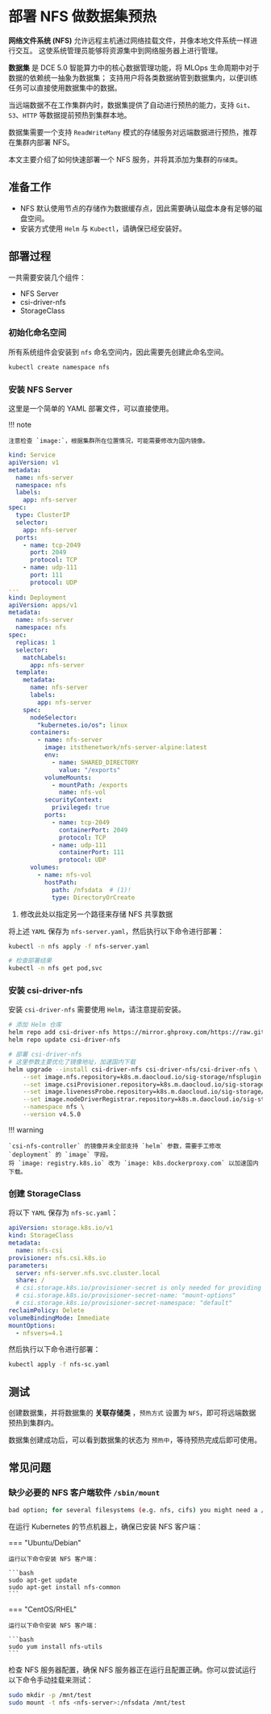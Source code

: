 # 部署 NFS 做数据集预热

**网络文件系统 (NFS)** 允许远程主机通过网络挂载文件，并像本地文件系统一样进行交互。
这使系统管理员能够将资源集中到网络服务器上进行管理。

**数据集** 是 DCE 5.0 智能算力中的核心数据管理功能，将 MLOps 生命周期中对于数据的依赖统一抽象为数据集；
支持用户将各类数据纳管到数据集内，以便训练任务可以直接使用数据集中的数据。

当远端数据不在工作集群内时，数据集提供了自动进行预热的能力，支持 `Git`、`S3`、`HTTP` 等数据提前预热到集群本地。

数据集需要一个支持 `ReadWriteMany` 模式的存储服务对远端数据进行预热，推荐在集群内部署 NFS。

本文主要介绍了如何快速部署一个 NFS 服务，并将其添加为集群的`存储类`。

## 准备工作

* NFS 默认使用节点的存储作为数据缓存点，因此需要确认磁盘本身有足够的磁盘空间。
* 安装方式使用 `Helm` 与 `Kubectl`，请确保已经安装好。

## 部署过程

一共需要安装几个组件：

* NFS Server
* csi-driver-nfs
* StorageClass

### 初始化命名空间

所有系统组件会安装到 `nfs` 命名空间内，因此需要先创建此命名空间。

```bash
kubectl create namespace nfs
```

### 安装 NFS Server

这里是一个简单的 YAML 部署文件，可以直接使用。

!!! note

    注意检查 `image:`，根据集群所在位置情况，可能需要修改为国内镜像。

```yaml title="nfs-server.yaml"
kind: Service
apiVersion: v1
metadata:
  name: nfs-server
  namespace: nfs
  labels:
    app: nfs-server
spec:
  type: ClusterIP
  selector:
    app: nfs-server
  ports:
    - name: tcp-2049
      port: 2049
      protocol: TCP
    - name: udp-111
      port: 111
      protocol: UDP
---
kind: Deployment
apiVersion: apps/v1
metadata:
  name: nfs-server
  namespace: nfs
spec:
  replicas: 1
  selector:
    matchLabels:
      app: nfs-server
  template:
    metadata:
      name: nfs-server
      labels:
        app: nfs-server
    spec:
      nodeSelector:
        "kubernetes.io/os": linux
      containers:
        - name: nfs-server
          image: itsthenetwork/nfs-server-alpine:latest
          env:
            - name: SHARED_DIRECTORY
              value: "/exports"
          volumeMounts:
            - mountPath: /exports
              name: nfs-vol
          securityContext:
            privileged: true
          ports:
            - name: tcp-2049
              containerPort: 2049
              protocol: TCP
            - name: udp-111
              containerPort: 111
              protocol: UDP
      volumes:
        - name: nfs-vol
          hostPath:
            path: /nfsdata  # (1)!
            type: DirectoryOrCreate
```

1. 修改此处以指定另一个路径来存储 NFS 共享数据

将上述 `YAML` 保存为 `nfs-server.yaml`，然后执行以下命令进行部署：

```bash
kubectl -n nfs apply -f nfs-server.yaml

# 检查部署结果
kubectl -n nfs get pod,svc
```

### 安装 csi-driver-nfs

安装 `csi-driver-nfs` 需要使用 `Helm`，请注意提前安装。

```bash
# 添加 Helm 仓库
helm repo add csi-driver-nfs https://mirror.ghproxy.com/https://raw.githubusercontent.com/kubernetes-csi/csi-driver-nfs/master/charts
helm repo update csi-driver-nfs

# 部署 csi-driver-nfs
# 这里参数主要优化了镜像地址，加速国内下载
helm upgrade --install csi-driver-nfs csi-driver-nfs/csi-driver-nfs \
    --set image.nfs.repository=k8s.m.daocloud.io/sig-storage/nfsplugin \
    --set image.csiProvisioner.repository=k8s.m.daocloud.io/sig-storage/csi-provisioner \
    --set image.livenessProbe.repository=k8s.m.daocloud.io/sig-storage/livenessprobe \
    --set image.nodeDriverRegistrar.repository=k8s.m.daocloud.io/sig-storage/csi-node-driver-registrar \
    --namespace nfs \
    --version v4.5.0
```

!!! warning

    `csi-nfs-controller` 的镜像并未全部支持 `helm` 参数，需要手工修改 `deployment` 的 `image` 字段。
    将 `image: registry.k8s.io` 改为 `image: k8s.dockerproxy.com` 以加速国内下载。

### 创建 StorageClass

将以下 `YAML` 保存为 `nfs-sc.yaml`：

```yaml title="nfs-sc.yaml"
apiVersion: storage.k8s.io/v1
kind: StorageClass
metadata:
  name: nfs-csi
provisioner: nfs.csi.k8s.io
parameters:
  server: nfs-server.nfs.svc.cluster.local
  share: /
  # csi.storage.k8s.io/provisioner-secret is only needed for providing mountOptions in DeleteVolume
  # csi.storage.k8s.io/provisioner-secret-name: "mount-options"
  # csi.storage.k8s.io/provisioner-secret-namespace: "default"
reclaimPolicy: Delete
volumeBindingMode: Immediate
mountOptions:
  - nfsvers=4.1
```

然后执行以下命令进行部署：

```bash
kubectl apply -f nfs-sc.yaml
```

## 测试

创建数据集，并将数据集的 **关联存储类** ，`预热方式` 设置为 `NFS`，即可将远端数据预热到集群内。

数据集创建成功后，可以看到数据集的状态为 `预热中`，等待预热完成后即可使用。

## 常见问题

### 缺少必要的 NFS 客户端软件 `/sbin/mount`

```bash
bad option; for several filesystems (e.g. nfs, cifs) you might need a /sbin/mount.<type> helper program.
```

在运行 Kubernetes 的节点机器上，确保已安装 NFS 客户端：

=== "Ubuntu/Debian"

    运行以下命令安装 NFS 客户端：

    ```bash
    sudo apt-get update
    sudo apt-get install nfs-common
    ```
=== "CentOS/RHEL"

    运行以下命令安装 NFS 客户端：

    ```bash
    sudo yum install nfs-utils
    ```

检查 NFS 服务器配置，确保 NFS 服务器正在运行且配置正确。你可以尝试运行以下命令手动挂载来测试：

```bash
sudo mkdir -p /mnt/test
sudo mount -t nfs <nfs-server>:/nfsdata /mnt/test
```

